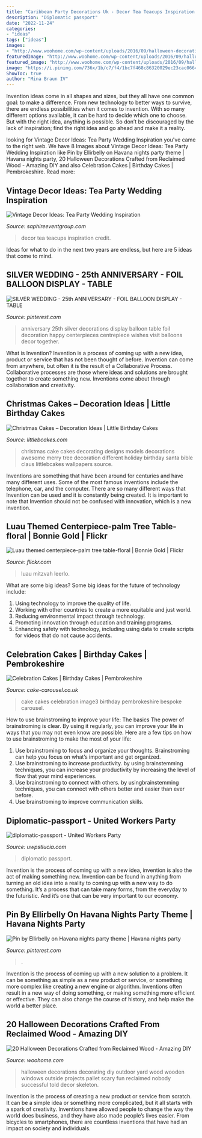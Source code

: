 ```yaml
---
title: "Caribbean Party Decorations Uk - Decor Tea Teacups Inspiration Credit"
description: "Diplomatic passport"
date: "2022-11-24"
categories:
- "ideas"
tags: ["ideas"]
images:
- "http://www.woohome.com/wp-content/uploads/2016/09/halloween-decorations-made-out-of-recycled-wood-21.jpg"
featuredImage: "http://www.woohome.com/wp-content/uploads/2016/09/halloween-decorations-made-out-of-recycled-wood-21.jpg"
featured_image: "http://www.woohome.com/wp-content/uploads/2016/09/halloween-decorations-made-out-of-recycled-wood-21.jpg"
image: "https://i.pinimg.com/736x/1b/c7/f4/1bc7f468c86320029ec23cac0664810d.jpg"
ShowToc: true
author: "Mina Braun IV"
---
```



Invention ideas come in all shapes and sizes, but they all have one common goal: to make a difference. From new technology to better ways to survive, there are endless possibilities when it comes to invention. With so many different options available, it can be hard to decide which one to choose. But with the right idea, anything is possible. So don’t be discouraged by the lack of inspiration; find the right idea and go ahead and make it a reality.

	

		
looking for Vintage Decor Ideas: Tea Party Wedding Inspiration you've came to the right web. We have 8 Images about Vintage Decor Ideas: Tea Party Wedding Inspiration like Pin by Ellirbelly on Havana nights party theme | Havana nights party, 20 Halloween Decorations Crafted from Reclaimed Wood - Amazing DIY and also Celebration Cakes | Birthday Cakes | Pembrokeshire. Read more:
		
    
## Vintage Decor Ideas: Tea Party Wedding Inspiration

<img loading=lazy src="http://www.saphireeventgroup.com/wp-content/uploads/files/7514/3137/4002/vintage_decor_ideas_teacups.jpg" onerror="this.onerror=null;this.src='https://tse2.mm.bing.net/th?id=OIP.u9inCy1ybuN_awFXlT2NygAAAA&amp;pid=15.1';" alt="Vintage Decor Ideas: Tea Party Wedding Inspiration">

_Source: saphireeventgroup.com_

>decor tea teacups inspiration credit. 

	

Ideas for what to do in the next two years are endless, but here are 5 ideas that come to mind. 

    
## SILVER WEDDING - 25th ANNIVERSARY - FOIL BALLOON DISPLAY - TABLE

<img loading=lazy src="https://i.pinimg.com/736x/1b/c7/f4/1bc7f468c86320029ec23cac0664810d.jpg" onerror="this.onerror=null;this.src='https://tse2.mm.bing.net/th?id=OIP.pCoKLH2qWu9eWDVX7AX0nAHaM7&amp;pid=15.1';" alt="SILVER WEDDING - 25th ANNIVERSARY - FOIL BALLOON DISPLAY - TABLE">

_Source: pinterest.com_

>anniversary 25th silver decorations display balloon table foil decoration happy centerpieces centrepiece wishes visit balloons decor together. 

	

What is Invention?
Invention is a process of coming up with a new idea, product or service that has not been thought of before. Invention can come from anywhere, but often it is the result of a Collaborative Process. Collaborative processes are those where ideas and solutions are brought together to create something new. Inventions come about through collaboration and creativity.

    
## Christmas Cakes – Decoration Ideas | Little Birthday Cakes

<img loading=lazy src="http://www.littlebcakes.com/wp-content/uploads/2014/02/Christmas-Cake-Ideas-1024x936.jpg" onerror="this.onerror=null;this.src='https://tse3.mm.bing.net/th?id=OIP.q6FWFYU8k1tmgy_gy14ptAHaGx&amp;pid=15.1';" alt="Christmas Cakes – Decoration Ideas | Little Birthday Cakes">

_Source: littlebcakes.com_

>christmas cake cakes decorating designs models decorations awesome merry tree decoration different holiday birthday santa bible claus littlebcakes wallpapers source. 

	

Inventions are something that have been around for centuries and have many different uses. Some of the most famous inventions include the telephone, car, and the computer. There are so many different ways that Invention can be used and it is constantly being created. It is important to note that Invention should not be confused with innovation, which is a new invention.

    
## Luau Themed Centerpiece-palm Tree Table-floral | Bonnie Gold | Flickr

<img loading=lazy src="https://c2.staticflickr.com/2/1070/5143385289_be96fae5e5_b.jpg" onerror="this.onerror=null;this.src='https://tse2.mm.bing.net/th?id=OIP.myM6ry-kfiH6DZ8-Fl7NHAHaJ4&amp;pid=15.1';" alt="Luau themed centerpiece-palm tree table-floral | Bonnie Gold | Flickr">

_Source: flickr.com_

>luau mitzvah leerlo. 

	

What are some big ideas?
Some big ideas for the future of technology include: 
1. Using technology to improve the quality of life. 
2. Working with other countries to create a more equitable and just world. 
3. Reducing environmental impact through technology. 
4. Promoting innovation through education and training programs. 
5. Enhancing safety with technology, including using data to create scripts for videos that do not cause accidents.

    
## Celebration Cakes | Birthday Cakes | Pembrokeshire

<img loading=lazy src="http://www.cake-carousel.co.uk/wp-content/uploads/2016/03/image3-720x1024.jpg" onerror="this.onerror=null;this.src='https://tse1.mm.bing.net/th?id=OIP.uIA4HJLy8Pxt9KcUPN6f7gHaKi&amp;pid=15.1';" alt="Celebration Cakes | Birthday Cakes | Pembrokeshire">

_Source: cake-carousel.co.uk_

>cake cakes celebration image3 birthday pembrokeshire bespoke carousel. 

	

How to use brainstroming to improve your life: The basics
The power of brainstroming is clear. By using it regularly, you can improve your life in ways that you may not even know are possible. Here are a few tips on how to use brainstroming to make the most of your life: 
1. Use brainstroming to focus and organize your thoughts. Brainstroming can help you focus on what’s important and get organized. 
2. Use brainstroming to increase productivity. by using brainstemming techniques, you can increase your productivity by increasing the level of flow that your mind experiences. 
3. Use brainstroming to connect with others. by usingbrainstemming techniques, you can connect with others better and easier than ever before. 
4. Use brainstroming to improve communication skills.

    
## Diplomatic-passport - United Workers Party

<img loading=lazy src="http://uwpstlucia.com/wp-content/uploads/2020/03/diplomatic-passport.jpg" onerror="this.onerror=null;this.src='https://tse1.mm.bing.net/th?id=OIP.TfejZRgrd_DTWUOrGdTpYgHaD2&amp;pid=15.1';" alt="diplomatic-passport - United Workers Party">

_Source: uwpstlucia.com_

>diplomatic passport. 

	

Invention is the process of coming up with a new idea, invention is also the act of making something new. Invention can be found in anything from turning an old idea into a reality to coming up with a new way to do something. It’s a process that can take many forms, from the everyday to the futuristic. And it’s one that can be very important to our economy.

    
## Pin By Ellirbelly On Havana Nights Party Theme | Havana Nights Party

<img loading=lazy src="https://i.pinimg.com/736x/94/1b/65/941b65ac9450d0c6675988088af8194a.jpg" onerror="this.onerror=null;this.src='https://tse1.mm.bing.net/th?id=OIP.6WWFyJYZ875dd2XjMk7j0wHaJ3&amp;pid=15.1';" alt="Pin by Ellirbelly on Havana nights party theme | Havana nights party">

_Source: pinterest.com_

>. 

	

Invention is the process of coming up with a new solution to a problem. It can be something as simple as a new product or service, or something more complex like creating a new engine or algorithm. Inventions often result in a new way of doing something, or making something more efficient or effective. They can also change the course of history, and help make the world a better place.

    
## 20 Halloween Decorations Crafted From Reclaimed Wood - Amazing DIY

<img loading=lazy src="http://www.woohome.com/wp-content/uploads/2016/09/halloween-decorations-made-out-of-recycled-wood-21.jpg" onerror="this.onerror=null;this.src='https://tse2.mm.bing.net/th?id=OIP.yyR8aQtpbSK-z2RIVXpeWgHaJ4&amp;pid=15.1';" alt="20 Halloween Decorations Crafted from Reclaimed Wood - Amazing DIY">

_Source: woohome.com_

>halloween decorations decorating diy outdoor yard wood wooden windows outside projects pallet scary fun reclaimed nobody successful told decor skeleton. 

	

Invention is the process of creating a new product or service from scratch. It can be a simple idea or something more complicated, but it all starts with a spark of creativity. Inventions have allowed people to change the way the world does business, and they have also made people’s lives easier. From bicycles to smartphones, there are countless inventions that have had an impact on society and individuals.

